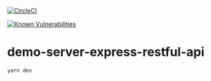 [![CircleCI](https://circleci.com/gh/dubharmonic/demo-server-express-restful-api.svg?&style=shield)](https://circleci.com/gh/dubharmonic/demo-server-express-restful-api)

[![Known Vulnerabilities](https://snyk.io/test/github/dubharmonic/demo-server-express-restful-api/badge.svg)](https://snyk.io/test/github/dubharmonic/demo-server-express-restful-api)

# demo-server-express-restful-api

    yarn dev
